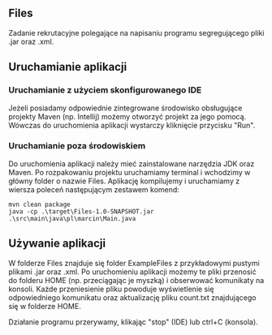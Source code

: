 ## Files
Zadanie rekrutacyjne polegające na napisaniu programu segregującego pliki .jar oraz .xml.

## Uruchamianie aplikacji
### Uruchamianie z użyciem skonfigurowanego IDE
Jeżeli posiadamy odpowiednie zintegrowane środowisko obsługujące projekty Maven (np. Intellij) możemy otworzyć projekt za jego pomocą. Wówczas do uruchomienia aplikacji wystarczy kliknięcie przycisku "Run".

### Uruchamianie poza środowiskiem
Do uruchomienia aplikacji należy mieć zainstalowane narzędzia JDK oraz Maven. Po rozpakowaniu projektu uruchamiamy terminal i wchodzimy w główny folder o nazwie Files. Aplikację kompilujemy i uruchamiamy z wiersza poleceń następującym zestawem komend:
```shell
mvn clean package
java -cp .\target\Files-1.0-SNAPSHOT.jar .\src\main\java\pl\marcin\Main.java
```

## Używanie aplikacji
W folderze Files znajduje się folder ExampleFiles z przykładowymi pustymi plikami .jar oraz .xml. Po uruchomieniu aplikacji możemy te pliki przenosić do folderu HOME (np. przeciągając je myszką) i obserwować komunikaty na konsoli. Każde przeniesienie pliku powoduje wyświetlenie się odpowiedniego komunikatu oraz aktualizację pliku count.txt znajdującego się w folderze HOME.

Działanie programu przerywamy, klikając "stop" (IDE) lub ctrl+C (konsola).
